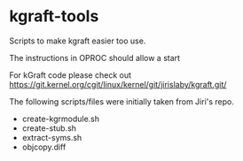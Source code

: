 kgraft-tools
============

Scripts to make kgraft easier too use. 

The instructions in OPROC should allow a start

For kGraft code please check out 
   https://git.kernel.org/cgit/linux/kernel/git/jirislaby/kgraft.git/

The following scripts/files were initially taken from Jiri's repo.

- create-kgrmodule.sh
- create-stub.sh
- extract-syms.sh
- objcopy.diff 


